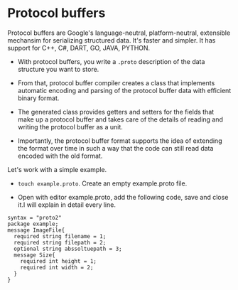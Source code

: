 <!-- ---
layout: default
--- -->
# Protocol buffers

>
Protocol buffers are Google's language-neutral, platform-neutral, extensible mechansim for serializing structured data. It's faster and simpler. It has support for
C++, C#, DART, GO, JAVA, PYTHON.

- With protocol buffers, you write a ```.proto``` description of the data structure you want to store.

- From that, protocol buffer compiler creates a class that implements automatic encoding and parsing of the protocol buffer data with efficient binary format.

- The generated class provides getters and setters for the fields that make up a protocol buffer and takes care of the details of reading and writing the protocol buffer as a unit.

- Importantly, the protocol buffer format supports the idea of extending the format over time in such a way that the code can still read data encoded with the old format.

Let's work with a simple example.
- ```touch example.proto```. Create an empty example.proto file.

- Open with editor example.proto, add the following code, save and close it.I will explain in detail every line.

```proto2
syntax = "proto2"
package example;
message ImageFile{
  required string filename = 1;
  required string filepath = 2;
  optional string abssoltuepath = 3;
  message Size{
    required int height = 1;
    required int width = 2;
  }
}
```
